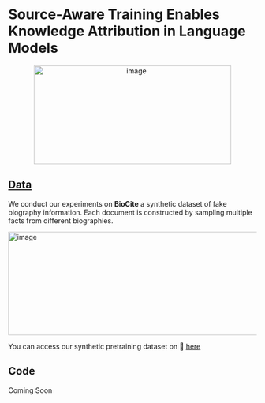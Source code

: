 # Source-Aware Training Enables Knowledge Attribution in Language Models


<div style="text-align: center;">
<img src="https://github.com/mukhal/intrinsic-source-citation/assets/5109053/9f4d582e-5b92-4715-88ab-97d20f82ee04" alt="image" width="400" height="200">
</div>

## [Data](https://huggingface.co/datasets/mkhalifa/BioCite/tree/main/qa)
We conduct our experiments on **BioCite** a synthetic dataset of fake biography information. Each document is constructed by sampling multiple facts from different biographies. 


<img src="https://github.com/mukhal/intrinsic-source-citation/assets/5109053/86beaa3f-088a-4f21-bed5-de2dfa319e5e" alt="image" width="560" height="210">

You can access our synthetic pretraining dataset on 🤗 [here](https://huggingface.co/datasets/mkhalifa/BioCite/tree/main/qa)


## Code
Coming Soon
